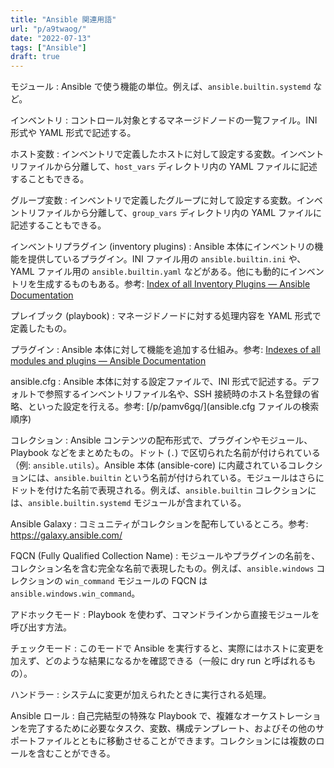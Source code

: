 ```yaml
---
title: "Ansible 関連用語"
url: "p/a9twaog/"
date: "2022-07-13"
tags: ["Ansible"]
draft: true
---
```


モジュール
: Ansible で使う機能の単位。例えば、`ansible.builtin.systemd` など。

インベントリ
: コントロール対象とするマネージドノードの一覧ファイル。INI 形式や YAML 形式で記述する。

ホスト変数
: インベントリで定義したホストに対して設定する変数。インベントリファイルから分離して、`host_vars` ディレクトリ内の YAML ファイルに記述することもできる。

グループ変数
: インベントリで定義したグループに対して設定する変数。インベントリファイルから分離して、`group_vars` ディレクトリ内の YAML ファイルに記述することもできる。

インベントリプラグイン (inventory plugins)
: Ansible 本体にインベントリの機能を提供しているプラグイン。INI ファイル用の `ansible.builtin.ini` や、YAML ファイル用の `ansible.builtin.yaml` などがある。他にも動的にインベントリを生成するものもある。参考: [Index of all Inventory Plugins — Ansible Documentation](https://docs.ansible.com/ansible/latest/collections/index_inventory.html)

プレイブック (playbook)
: マネージドノードに対する処理内容を YAML 形式で定義したもの。

プラグイン
: Ansible 本体に対して機能を追加する仕組み。参考: [Indexes of all modules and plugins — Ansible Documentation](https://docs.ansible.com/ansible/latest/collections/all_plugins.html)

ansible.cfg
: Ansible 本体に対する設定ファイルで、INI 形式で記述する。デフォルトで参照するインベントリファイル名や、SSH 接続時のホスト名登録の省略、といった設定を行える。参考: [/p/pamv6gq/](ansible.cfg ファイルの検索順序)

コレクション
: Ansible コンテンツの配布形式で、プラグインやモジュール、Playbook などをまとめたもの。ドット (`.`) で区切られた名前が付けられている（例: `ansible.utils`）。Ansible 本体 (ansible-core) に内蔵されているコレクションには、`ansible.builtin` という名前が付けられている。モジュールはさらにドットを付けた名前で表現される。例えば、`ansible.builtin` コレクションには、`ansible.builtin.systemd` モジュールが含まれている。

Ansible Galaxy
: コミュニティがコレクションを配布しているところ。参考: https://galaxy.ansible.com/

FQCN (Fully Qualified Collection Name)
: モジュールやプラグインの名前を、コレクション名を含む完全な名前で表現したもの。例えば、`ansible.windows` コレクションの `win_command` モジュールの FQCN は `ansible.windows.win_command`。

アドホックモード
: Playbook を使わず、コマンドラインから直接モジュールを呼び出す方法。

チェックモード
: このモードで Ansible を実行すると、実際にはホストに変更を加えず、どのような結果になるかを確認できる（一般に dry run と呼ばれるもの）。

ハンドラー
: システムに変更が加えられたときに実行される処理。

Ansible ロール
: 自己完結型の特殊な Playbook で、複雑なオーケストレーションを完了するために必要なタスク、変数、構成テンプレート、およびその他のサポートファイルとともに移動させることができます。コレクションには複数のロールを含むことができる。

